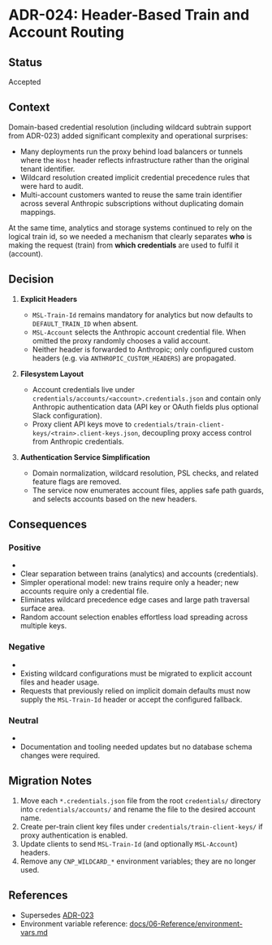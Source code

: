 # ADR-024: Header-Based Train and Account Routing

## Status

Accepted

## Context

Domain-based credential resolution (including wildcard subtrain support from ADR-023) added
significant complexity and operational surprises:

- Many deployments run the proxy behind load balancers or tunnels where the `Host` header
  reflects infrastructure rather than the original tenant identifier.
- Wildcard resolution created implicit credential precedence rules that were hard to audit.
- Multi-account customers wanted to reuse the same train identifier across several Anthropic
  subscriptions without duplicating domain mappings.

At the same time, analytics and storage systems continued to rely on the logical train id, so we
needed a mechanism that clearly separates **who** is making the request (train) from **which
credentials** are used to fulfil it (account).

## Decision

1. **Explicit Headers**
   - `MSL-Train-Id` remains mandatory for analytics but now defaults to `DEFAULT_TRAIN_ID` when absent.
   - `MSL-Account` selects the Anthropic account credential file. When omitted the proxy randomly
     chooses a valid account.
   - Neither header is forwarded to Anthropic; only configured custom headers (e.g. via
     `ANTHROPIC_CUSTOM_HEADERS`) are propagated.

2. **Filesystem Layout**
   - Account credentials live under `credentials/accounts/<account>.credentials.json` and contain only
     Anthropic authentication data (API key or OAuth fields plus optional Slack configuration).
   - Proxy client API keys move to `credentials/train-client-keys/<train>.client-keys.json`, decoupling
     proxy access control from Anthropic credentials.

3. **Authentication Service Simplification**
   - Domain normalization, wildcard resolution, PSL checks, and related feature flags are removed.
   - The service now enumerates account files, applies safe path guards, and selects accounts based on
     the new headers.

## Consequences

### Positive

-
- Clear separation between trains (analytics) and accounts (credentials).
- Simpler operational model: new trains require only a header; new accounts require only a credential
  file.
- Eliminates wildcard precedence edge cases and large path traversal surface area.
- Random account selection enables effortless load spreading across multiple keys.

### Negative

-
- Existing wildcard configurations must be migrated to explicit account files and header usage.
- Requests that previously relied on implicit domain defaults must now supply the `MSL-Train-Id` header or
  accept the configured fallback.

### Neutral

-
- Documentation and tooling needed updates but no database schema changes were required.

## Migration Notes

1. Move each `*.credentials.json` file from the root `credentials/` directory into
   `credentials/accounts/` and rename the file to the desired account name.
2. Create per-train client key files under `credentials/train-client-keys/` if proxy authentication is
   enabled.
3. Update clients to send `MSL-Train-Id` (and optionally `MSL-Account`) headers.
4. Remove any `CNP_WILDCARD_*` environment variables; they are no longer used.

## References

- Supersedes [ADR-023](./adr-023-wildcard-subdomain-support.md)
- Environment variable reference: [docs/06-Reference/environment-vars.md](../06-Reference/environment-vars.md)
